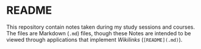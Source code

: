# README
This repository contain notes taken during my study sessions and courses.  
The files are Markdown (`.md`) files, though these Notes are intended to be viewed through applications that implement *Wikilinks* (`[README](.md)`).
